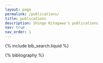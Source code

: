 ```yaml
---
layout: page
permalink: /publications/
title: publications
description: Shingo Kitagawa's publications 
nav: true
nav_order: 1
---
```

<!-- _pages/publications.md -->

<!-- Bibsearch Feature -->

{% include bib_search.liquid %}

<div class="publications">

{% bibliography %}

</div>
